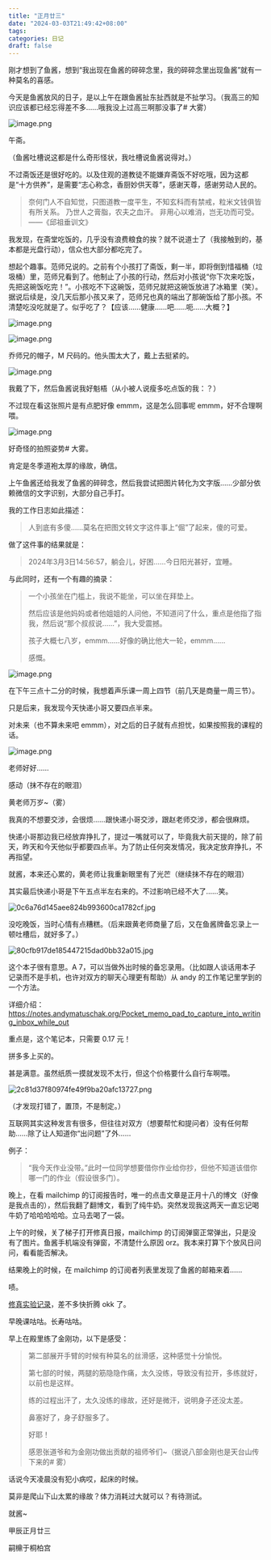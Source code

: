 ```yaml
---
title: "正月廿三"
date: "2024-03-03T21:49:42+08:00"
tags: 
categories: 日记
draft: false
---
```

刚才想到了鱼酱，想到“我出现在鱼酱的碎碎念里，我的碎碎念里出现鱼酱”就有一种莫名的喜感。

今天是鱼酱放风的日子，是以上午在跟鱼酱扯东扯西就是不扯学习。（我高三的知识应该都已经忘得差不多……哦我没上过高三啊那没事了# 大雾）

![image.png](https://cdn.jsdelivr.net/gh/luo029/blogimage@main/24%200304%200004%2026.png)

午斋。

（鱼酱吐槽说这都是什么奇形怪状，我吐槽说鱼酱说得对。）

不过斋饭还是很好吃的。以及住观的道教徒不能嫌弃斋饭不好吃哦，因为这都是“十方供养”，是需要“志心称念，香厨妙供天尊”，感谢天尊，感谢劳动人民的。

> 奈何门人不自知觉，只图道教一度平生，不知玄科而有禁戒，粒米文钱俱皆有所关系。 乃世人之膏脂，农夫之血汗。 非用心以难消，岂无功而可受。
> ——《邱祖垂训文》

我发现，在斋堂吃饭的，几乎没有浪费粮食的挨？就不说道士了（我接触到的，基本都是光盘行动），信众也大部分都吃完了。

想起个趣事。范师兄说的。之前有个小孩打了斋饭，剩一半，即将倒到惜福桶（垃圾桶）里，范师兄看到了。他制止了小孩的行动，然后对小孩说“你下次来吃饭，先把这碗饭吃完！”。小孩吃不下这碗饭，范师兄就把这碗饭放进了冰箱里（笑）。据说后续是，没几天后那小孩又来了，范师兄也真的端出了那碗饭给了那小孩。不清楚吃没吃就是了。似乎吃了？【应该……健康……吧……呃……大概？】

![image.png](https://cdn.jsdelivr.net/gh/luo029/blogimage@main/24%200304%200013%2036.png)

![image.png](https://cdn.jsdelivr.net/gh/luo029/blogimage@main/24%200304%200013%2045.png)

乔师兄的帽子，M 尺码的。他头围太大了，戴上去挺紧的。

![image.png](https://cdn.jsdelivr.net/gh/luo029/blogimage@main/24%200304%200014%2018.png)

我戴了下，然后鱼酱说我好魁梧（从小被人说瘦多吃点饭的我：？）

不过现在看这张照片是有点肥好像 emmm，这是怎么回事呢 emmm，好不合理啊喂。

![image.png](https://cdn.jsdelivr.net/gh/luo029/blogimage@main/24%200304%200015%2022.png)

好奇怪的拍照姿势# 大雾。

肯定是冬季道袍太厚的缘故，确信。

上午鱼酱还给我发了鱼酱的碎碎念，然后我尝试把图片转化为文字版……少部分依赖微信的文字识别，大部分自己手打。

我的工作日志如此描述：

> 人到底有多傻……莫名在把图文转文字这件事上“倔”了起来，傻的可爱。

做了这件事的结果就是：

> 2024年3月3日14:56:57，躺会儿，好困……今日阳光甚好，宜睡。

与此同时，还有一个有趣的摘录：

> 一个小孩坐在门槛上，我说不能坐，可以坐在拜垫上。
> 
> 然后应该是他妈妈或者他姐姐的人问他，不知道问了什么，重点是他指了指我，然后说“那个叔叔说……”，我大受震撼。
> 
> 孩子大概七八岁，emmm……好像的确比他大一轮，emmm……
> 
> 感慨。

![image.png](https://cdn.jsdelivr.net/gh/luo029/blogimage@main/24%200304%200019%2002.png)

在下午三点十二分的时候，我想着声乐课一周上四节（前几天是商量一周三节）。

只是后来，我发现今天快递小哥又要四点半来。

对未来（也不算未来吧 emmm），对之后的日子就有点担忧，如果按照我的课程的话。

![image.png](https://cdn.jsdelivr.net/gh/luo029/blogimage@main/24%200304%200020%2043.png)

老师好好……

感动（抹不存在的眼泪）

黄老师万岁~（雾）

我真的不想要交涉，会很烦……跟快递小哥交涉，跟赵老师交涉，都会很麻烦。

快递小哥那边我已经放弃挣扎了，提过一嘴就可以了，毕竟我大前天提的，除了前天，昨天和今天他似乎都要四点半。为了防止任何突发情况，我决定放弃挣扎，不再指望。

就酱，本来还心累的，黄老师让我重新眼里有了光芒（继续抹不存在的眼泪）

其实最后快递小哥是下午五点半左右来的。不过影响已经不大了……笑。

![0c6a76d145aee824b993600ca1782cf.jpg](https://cdn.jsdelivr.net/gh/luo029/blogimage@main/24%200304%200023%2004.png)

没吃晚饭，当时心情有点糟糕。（后来跟黄老师商量了后，又在鱼酱牌备忘录上一顿吐槽后，就好多了。）

![80cfb917de185447215dad0bb32a015.jpg](https://cdn.jsdelivr.net/gh/luo029/blogimage@main/24%200304%200024%2013.png)

这个本子很有意思。A 7，可以当做外出时候的备忘录用。（比如跟人谈话用本子记录而不是手机，也许对双方的聊天心理更有帮助）从 andy 的工作笔记里学到的一个方法。

详细介绍：https://notes.andymatuschak.org/Pocket_memo_pad_to_capture_into_writing_inbox_while_out

重点是，这个笔记本，只需要 0.17 元！

拼多多上买的。

甚是满意。虽然纸质一摸就发现不太行，但这个价格要什么自行车啊喂。

![2c81d37f80974fe49f9ba20afc13727.png](https://cdn.jsdelivr.net/gh/luo029/blogimage@main/24%200304%200028%2025.png)

（才发现打错了，置顶，不是制定。）

互联网其实这种发言有很多，但往往对双方（想要帮忙和提问者）没有任何帮助……除了让人知道你“出问题”了外……

例子：

> “我今天作业没带。”此时一位同学想要借你作业给你抄，但他不知道该借你哪一门的作业（假设很多门）。

晚上，在看 mailchimp 的订阅报告时，唯一的点击文章是正月十八的博文（好像是我点击的），然后我翻了翻博文，看到了纯牛奶。突然发现我这两天一直忘记喝牛奶了哈哈哈哈哈。立马去喝了一袋。

上午的时候，关了梯子打开修真日报，mailchimp 的订阅弹窗正常弹出，只是没有了图片。鱼酱手机端没有弹窗，不清楚什么原因 orz。我本来打算下个放风日问问，看看能否解决。

结果晚上的时候，在 mailchimp 的订阅者列表里发现了鱼酱的邮箱来着……

啧。

[修真实验记录](https://taoyifan.cn)，差不多快折腾 okk 了。

早晚课咕咕。长寿咕咕。

早上在殿里练了金刚功，以下是感受：

> 第二部展开手臂的时候有种莫名的丝滑感，这种感觉十分愉悦。
> 
> 第七部的时候，两腿的筋隐隐作痛，太久没练，导致没有拉开，多练就好，以前也是这样。
> 
> 练的过程出汗了，太久没练的缘故，还好是微汗，说明身子还没太差。
> 
> 鼻塞好了，身子舒服多了。
> 
> 好耶！
> 
> 感恩张道爷和为金刚功做出贡献的祖师爷们~（据说八部金刚也是天台山传下来的# 雾）

话说今天凌晨没有犯小病哎，起床的时候。

莫非是爬山下山太累的缘故？体力消耗过大就可以？有待测试。

就酱~

甲辰正月廿三

嗣檙于桐柏宫